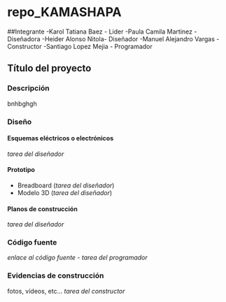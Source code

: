 # repo_KAMASHAPA

##Integrante
-Karol Tatiana Baez - Lider
-Paula Camila Martinez - Diseñadora
-Heider Alonso Nitola- Diseñador
-Manuel Alejandro Vargas - Constructor
-Santiago Lopez Mejia - Programador

## Título del proyecto
### Descripción
bnhbghgh

### Diseño
#### Esquemas eléctricos o electrónicos
_tarea del diseñador_
#### Prototipo 
- Breadboard (_tarea del diseñador_)
- Modelo 3D (_tarea del diseñador_)
#### Planos de construcción
_tarea del diseñador_

### Código fuente
_enlace al código fuente_ - _tarea del programador_

### Evidencias de construcción
fotos, vídeos, etc... _tarea del constructor_
